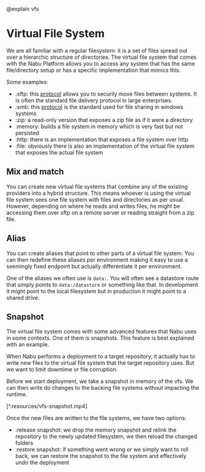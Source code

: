@explain vfs

# Virtual File System

We are all familiar with a regular filesystem: it is a set of files spread out over a hierarchic structure of directories. The virtual file system that comes with the Nabu Platform allows you to access any system that has the same file/directory setup or has a specific implementation that mimics this.

Some examples:

- :sftp: this [protocol](https://en.wikipedia.org/wiki/SSH_File_Transfer_Protocol) allows you to securily move files between systems. It is often the standard file delivery protocol in large enterprises.
- :smb: this [protocol](https://en.wikipedia.org/wiki/Server_Message_Block) is the standard used for file sharing in windows systems
- :zip: a read-only version that exposes a zip file as if it were a directory
- :memory: builds a file system in memory which is very fast but not persisted
- :http: there is an implementation that exposes a file system over http
- :file: obviously there is also an implementation of the virtual file system that exposes the actual file system

## Mix and match

You can create new virtual file systems that combine any of the existing providers into a hybrid structure. This means whoever is using the virtual file system sees one file system with files and directories as per usual. However, depending on where he reads and writes files, he might be accessing them over sftp on a remote server or reading straight from a zip file.

## Alias

You can create aliases that point to other parts of a virtual file system. You can then redefine these aliases per environment making it easy to use a seemingly fixed endpoint but actually differentiate it per environment.

One of the aliases we often use is ``data:``. You will often see a datastore route that simply points to ``data:/datastore`` or something like that. In development it might point to the local filesystem but in production it might point to a shared drive.

## Snapshot

The virtual file system comes with some advanced features that Nabu uses in some contexts. One of them is snapshots. This feature is best explained with an example.

When Nabu performs a deployment to a target repository, it actually has to write new files to the virtual file system that the target repository uses. But we want to limit downtime or file corruption.

Before we start deployment, we take a snapshot in memory of the vfs. We can then write do changes to the backing file systems without impacting the runtime.

[^.resources/vfs-snapshot.mp4]

Once the new files are written to the file systems, we have two options:

- :release snapshot: we drop the memory snapshot and relink the repository to the newly updated filesystem, we then reload the changed folders
- :restore snapshot: if something went wrong or we simply want to roll back, we can restore the snapshot to the file system and effectively undo the deployment
